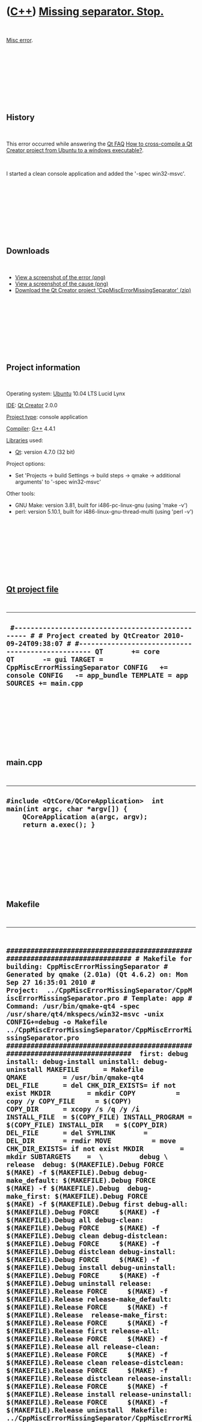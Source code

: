 



 

 

 

 

 

([C++](Cpp.md)) [Missing separator. Stop.](CppMiscErrorMissingSeparator.md)
=============================================================================

 

[Misc error](CppMiscError.md).

 

 

 

 

 

History
-------

 

This error occurred while answering the [Qt FAQ](CppQtFaq.md) [How to
cross-compile a Qt Creator project from Ubuntu to a windows
executable?](CppQtCrosscompileToWindows.md).

 

I started a clean console application and added the '-spec win32-msvc'.

 

 

 

 

 

Downloads
---------

 

-   [View a screenshot of the
    error (png)](CppMiscErrorMissingSeparator.png)
-   [View a screenshot of the
    cause (png)](CppMiscErrorMissingSeparatorCause.png)
-   [Download the Qt Creator project
    'CppMiscErrorMissingSeparator' (zip)](CppMiscErrorMissingSeparator.zip)

 

 

 

 

 

Project information
-------------------

 

Operating system: [Ubuntu](http://www.ubuntu.com) 10.04 LTS Lucid Lynx

[IDE](CppIde.md): [Qt Creator](CppQtCreator.md) 2.0.0

[Project type](CppQtProjectType.md): console application

[Compiler](CppCompiler.md): [G++](CppGpp.md) 4.4.1

[Libraries](CppLibrary.md) used:

-   [Qt](CppQt.md): version 4.7.0 (32 bit)

Project options:

-   Set 'Projects -&gt; build Settings -&gt; build steps -&gt; qmake
    -&gt; additional arguments' to '-spec win32-msvc'

Other tools:

-   GNU Make: version 3.81, built for i486-pc-linux-gnu (using
    'make -v')
-   perl: version 5.10.1, built for i486-linux-gnu-thread-multi (using
    'perl -v')

 

 

 

 

 

[Qt project file](CppQtProjectFile.md)
---------------------------------------

 

  ----------------------------------------------------------------------------------------------------------------------------------------------------------------------------------------------------------------------------------------------------------------------------------------------------------------------
  ` #------------------------------------------------- # # Project created by QtCreator 2010-09-24T09:38:07 # #------------------------------------------------- QT       += core QT       -= gui TARGET = CppMiscErrorMissingSeparator CONFIG   += console CONFIG   -= app_bundle TEMPLATE = app SOURCES += main.cpp`
  ----------------------------------------------------------------------------------------------------------------------------------------------------------------------------------------------------------------------------------------------------------------------------------------------------------------------

 

 

 

 

 

main.cpp
--------

 

  ----------------------------------------------------------------------------------------------------------------------------------------
  ` #include <QtCore/QCoreApplication>  int main(int argc, char *argv[]) {     QCoreApplication a(argc, argv);      return a.exec(); } `
  ----------------------------------------------------------------------------------------------------------------------------------------

 

 

 

 

 

Makefile
--------

 

  -----------------------------------------------------------------------------------------------------------------------------------------------------------------------------------------------------------------------------------------------------------------------------------------------------------------------------------------------------------------------------------------------------------------------------------------------------------------------------------------------------------------------------------------------------------------------------------------------------------------------------------------------------------------------------------------------------------------------------------------------------------------------------------------------------------------------------------------------------------------------------------------------------------------------------------------------------------------------------------------------------------------------------------------------------------------------------------------------------------------------------------------------------------------------------------------------------------------------------------------------------------------------------------------------------------------------------------------------------------------------------------------------------------------------------------------------------------------------------------------------------------------------------------------------------------------------------------------------------------------------------------------------------------------------------------------------------------------------------------------------------------------------------------------------------------------------------------------------------------------------------------------------------------------------------------------------------------------------------------------------------------------------------------------------------------------------------------------------------------------------------------------------------------------------------------------------------------------------------------------------------------------------------------------------------------------------------------------------------------------------------------------------------------------------------------------------------------------------------------------------------------------------------------------------------------------------------------------------------------------------------------------------------------------------------------------------------------------------------------------------------------------------------------------------------------------------------------------------------------------------------------------------------------------------------------------------------------------------------------------------------------------------------------------------------------------------------------------------------------------------------------------------------------------------------------------------------------------------------------------------------------------------------------------------------------------------------------------------------------------------------------------------------------------------------------------------------------------------------------------------------------------------------------------------------------------------------------------------------------------------------------------------------------------------------------------------------------------------------------------------------------------------------------------------------------------------------------------------------------------------------------------------------------------------------------------------------------------------------------------------------------------------------------------------------------------------------------------------------------------------------------------------------------------------------------------------------------------------------------------------------------------------------------------------------------------------------------------------------------------------------------------------------------------------------------------------------------------------------------------------------------------------------------------------------------------------------------------------------------------------------------------------------------------------------------------------------------------------------------------------------------------------------------------------------------------------------------------------------------------------------------------------------------------------------------------------------------------------------------------------------------------------------------------------------------------------------------------------------------------------------------------------------------------------------------------------------------------------------------------------------------------------------------------------------------------------------------------------------------------------------------------------------------------------------------------------------------------------------------------------------------------------------------------------------------------------------------------------------------------------------------------------------------------------------------------------------------------------------------------------------------------------------------------------
  ` ############################################################################# # Makefile for building: CppMiscErrorMissingSeparator # Generated by qmake (2.01a) (Qt 4.6.2) on: Mon Sep 27 16:35:01 2010 # Project:  ../CppMiscErrorMissingSeparator/CppMiscErrorMissingSeparator.pro # Template: app # Command: /usr/bin/qmake-qt4 -spec /usr/share/qt4/mkspecs/win32-msvc -unix CONFIG+=debug -o Makefile ../CppMiscErrorMissingSeparator/CppMiscErrorMissingSeparator.pro #############################################################################  first: debug install: debug-install uninstall: debug-uninstall MAKEFILE      = Makefile QMAKE         = /usr/bin/qmake-qt4 DEL_FILE      = del CHK_DIR_EXISTS= if not exist MKDIR         = mkdir COPY          = copy /y COPY_FILE     = $(COPY) COPY_DIR      = xcopy /s /q /y /i INSTALL_FILE  = $(COPY_FILE) INSTALL_PROGRAM = $(COPY_FILE) INSTALL_DIR   = $(COPY_DIR) DEL_FILE      = del SYMLINK       =  DEL_DIR       = rmdir MOVE          = move CHK_DIR_EXISTS= if not exist MKDIR         = mkdir SUBTARGETS    =  \         debug \         release  debug: $(MAKEFILE).Debug FORCE     $(MAKE) -f $(MAKEFILE).Debug debug-make_default: $(MAKEFILE).Debug FORCE     $(MAKE) -f $(MAKEFILE).Debug  debug-make_first: $(MAKEFILE).Debug FORCE     $(MAKE) -f $(MAKEFILE).Debug first debug-all: $(MAKEFILE).Debug FORCE     $(MAKE) -f $(MAKEFILE).Debug all debug-clean: $(MAKEFILE).Debug FORCE     $(MAKE) -f $(MAKEFILE).Debug clean debug-distclean: $(MAKEFILE).Debug FORCE     $(MAKE) -f $(MAKEFILE).Debug distclean debug-install: $(MAKEFILE).Debug FORCE     $(MAKE) -f $(MAKEFILE).Debug install debug-uninstall: $(MAKEFILE).Debug FORCE     $(MAKE) -f $(MAKEFILE).Debug uninstall release: $(MAKEFILE).Release FORCE     $(MAKE) -f $(MAKEFILE).Release release-make_default: $(MAKEFILE).Release FORCE     $(MAKE) -f $(MAKEFILE).Release  release-make_first: $(MAKEFILE).Release FORCE     $(MAKE) -f $(MAKEFILE).Release first release-all: $(MAKEFILE).Release FORCE     $(MAKE) -f $(MAKEFILE).Release all release-clean: $(MAKEFILE).Release FORCE     $(MAKE) -f $(MAKEFILE).Release clean release-distclean: $(MAKEFILE).Release FORCE     $(MAKE) -f $(MAKEFILE).Release distclean release-install: $(MAKEFILE).Release FORCE     $(MAKE) -f $(MAKEFILE).Release install release-uninstall: $(MAKEFILE).Release FORCE     $(MAKE) -f $(MAKEFILE).Release uninstall  Makefile: ../CppMiscErrorMissingSeparator/CppMiscErrorMissingSeparator.pro  /usr/share/qt4/mkspecs/win32-msvc/qmake.conf /usr/share/qt4/mkspecs/qconfig.pri \         /usr/share/qt4/mkspecs/features/qt_functions.prf \         /usr/share/qt4/mkspecs/features/qt_config.prf \         /usr/share/qt4/mkspecs/features/exclusive_builds.prf \         /usr/share/qt4/mkspecs/features/default_pre.prf \         /usr/share/qt4/mkspecs/features/debug.prf \         /usr/share/qt4/mkspecs/features/debug_and_release.prf \         /usr/share/qt4/mkspecs/features/default_post.prf \         /usr/share/qt4/mkspecs/win32-msvc/features/incremental.prf \         /usr/share/qt4/mkspecs/features/warn_on.prf \         /usr/share/qt4/mkspecs/features/qt.prf \         /usr/share/qt4/mkspecs/features/unix/thread.prf \         /usr/share/qt4/mkspecs/features/moc.prf \         /usr/share/qt4/mkspecs/features/resources.prf \         /usr/share/qt4/mkspecs/features/uic.prf \         /usr/share/qt4/mkspecs/features/yacc.prf \         /usr/share/qt4/mkspecs/features/lex.prf \         /usr/share/qt4/mkspecs/features/include_source_dir.prf     $(QMAKE) -spec /usr/share/qt4/mkspecs/win32-msvc -unix CONFIG+=debug -o Makefile ../CppMiscErrorMissingSeparator/CppMiscErrorMissingSeparator.pro /usr/share/qt4/mkspecs/qconfig.pri: /usr/share/qt4/mkspecs/features/qt_functions.prf: /usr/share/qt4/mkspecs/features/qt_config.prf: /usr/share/qt4/mkspecs/features/exclusive_builds.prf: /usr/share/qt4/mkspecs/features/default_pre.prf: /usr/share/qt4/mkspecs/features/debug.prf: /usr/share/qt4/mkspecs/features/debug_and_release.prf: /usr/share/qt4/mkspecs/features/default_post.prf: /usr/share/qt4/mkspecs/win32-msvc/features/incremental.prf: /usr/share/qt4/mkspecs/features/warn_on.prf: /usr/share/qt4/mkspecs/features/qt.prf: /usr/share/qt4/mkspecs/features/unix/thread.prf: /usr/share/qt4/mkspecs/features/moc.prf: /usr/share/qt4/mkspecs/features/resources.prf: /usr/share/qt4/mkspecs/features/uic.prf: /usr/share/qt4/mkspecs/features/yacc.prf: /usr/share/qt4/mkspecs/features/lex.prf: /usr/share/qt4/mkspecs/features/include_source_dir.prf: qmake: qmake_all FORCE     @$(QMAKE) -spec /usr/share/qt4/mkspecs/win32-msvc -unix CONFIG+=debug -o Makefile ../CppMiscErrorMissingSeparator/CppMiscErrorMissingSeparator.pro  qmake_all: FORCE  make_default: debug-make_default release-make_default FORCE make_first: debug-make_first release-make_first FORCE all: debug-all release-all FORCE clean: debug-clean release-clean FORCE     -$(DEL_FILE) CppMiscErrorMissingSeparator.pdb     -$(DEL_FILE) CppMiscErrorMissingSeparator.ilk     -$(DEL_FILE) vc*.pdb     -$(DEL_FILE) vc*.idb distclean: debug-distclean release-distclean FORCE     -$(DEL_FILE) Makefile  debug-mocclean: $(MAKEFILE).Debug     $(MAKE) -f $(MAKEFILE).Debug mocclean release-mocclean: $(MAKEFILE).Release     $(MAKE) -f $(MAKEFILE).Release mocclean mocclean: debug-mocclean release-mocclean  debug-mocables: $(MAKEFILE).Debug     $(MAKE) -f $(MAKEFILE).Debug mocables release-mocables: $(MAKEFILE).Release     $(MAKE) -f $(MAKEFILE).Release mocables mocables: debug-mocables release-mocables FORCE:  $(MAKEFILE).Debug: Makefile $(MAKEFILE).Release: Makefile`
  -----------------------------------------------------------------------------------------------------------------------------------------------------------------------------------------------------------------------------------------------------------------------------------------------------------------------------------------------------------------------------------------------------------------------------------------------------------------------------------------------------------------------------------------------------------------------------------------------------------------------------------------------------------------------------------------------------------------------------------------------------------------------------------------------------------------------------------------------------------------------------------------------------------------------------------------------------------------------------------------------------------------------------------------------------------------------------------------------------------------------------------------------------------------------------------------------------------------------------------------------------------------------------------------------------------------------------------------------------------------------------------------------------------------------------------------------------------------------------------------------------------------------------------------------------------------------------------------------------------------------------------------------------------------------------------------------------------------------------------------------------------------------------------------------------------------------------------------------------------------------------------------------------------------------------------------------------------------------------------------------------------------------------------------------------------------------------------------------------------------------------------------------------------------------------------------------------------------------------------------------------------------------------------------------------------------------------------------------------------------------------------------------------------------------------------------------------------------------------------------------------------------------------------------------------------------------------------------------------------------------------------------------------------------------------------------------------------------------------------------------------------------------------------------------------------------------------------------------------------------------------------------------------------------------------------------------------------------------------------------------------------------------------------------------------------------------------------------------------------------------------------------------------------------------------------------------------------------------------------------------------------------------------------------------------------------------------------------------------------------------------------------------------------------------------------------------------------------------------------------------------------------------------------------------------------------------------------------------------------------------------------------------------------------------------------------------------------------------------------------------------------------------------------------------------------------------------------------------------------------------------------------------------------------------------------------------------------------------------------------------------------------------------------------------------------------------------------------------------------------------------------------------------------------------------------------------------------------------------------------------------------------------------------------------------------------------------------------------------------------------------------------------------------------------------------------------------------------------------------------------------------------------------------------------------------------------------------------------------------------------------------------------------------------------------------------------------------------------------------------------------------------------------------------------------------------------------------------------------------------------------------------------------------------------------------------------------------------------------------------------------------------------------------------------------------------------------------------------------------------------------------------------------------------------------------------------------------------------------------------------------------------------------------------------------------------------------------------------------------------------------------------------------------------------------------------------------------------------------------------------------------------------------------------------------------------------------------------------------------------------------------------------------------------------------------------------------------------------------------------------------------------------------------------------

 

 

 

 

 

Makefile.Debug
--------------

 

  ---------------------------------------------------------------------------------------------------------------------------------------------------------------------------------------------------------------------------------------------------------------------------------------------------------------------------------------------------------------------------------------------------------------------------------------------------------------------------------------------------------------------------------------------------------------------------------------------------------------------------------------------------------------------------------------------------------------------------------------------------------------------------------------------------------------------------------------------------------------------------------------------------------------------------------------------------------------------------------------------------------------------------------------------------------------------------------------------------------------------------------------------------------------------------------------------------------------------------------------------------------------------------------------------------------------------------------------------------------------------------------------------------------------------------------------------------------------------------------------------------------------------------------------------------------------------------------------------------------------------------------------------------------------------------------------------------------------------------------------------------------------------------------------------------------------------------------------------------------------------------------------------------------------------------------------------------------------------------------------------------------------------------------------------------------------------------------------------------------------------------------------------------------------------------------------------------------------------------------------------------------------------------------------------------------------------------------------------------------------------------------------------------------------------------------------------------------------------------------------------------------------------------------------------------------------------------------------------------------------------------------------------------------------------------------------------------------------------------------------------------------------------------------------------------------------------------------------------------------------------------------------------------------------------------------------------------------------------------------------------------------------------------------------------------------------------------------------------------------------------------------------------------------------------------------------------------------------------------------------------------------------------------------------------------------------------------------------------------------------------------------------------------------------------------------------------------------------------------------------------------------------------------------------------------------------------------------------------------------------------------------------------------------------------------------------------------------------------------------------------------------------------------------------------------------------------------------------------------------------------------------------------------------------------------------------------------------------------------------------------------------------------------------------------------------------------------------------------------------------------------------------------------------------------------------------------------------------------------------------------------------------------------------------------------------------------------------------------------------------------------------------------------------------------------------------------------------------------------------------------------------------------------------------------------------------------------------------------------------------------------------------------------------------------------------------------------------------------------------------------------------------------------------------------------------------------------------------------------------------------------------------------------------------------------------------------------------------------------------------------------------------------------------------------------------------------------------------------------------------------------------------------------------------------------------------------------------------------------------------------------------------------------------------------------------------------------------------------------------------------------------------------------------------------------------------------------------------
  ` ############################################################################# # Makefile for building: CppMiscErrorMissingSeparator # Generated by qmake (2.01a) (Qt 4.6.2) on: Mon Sep 27 17:26:02 2010 # Project:  ../CppMiscErrorMissingSeparator/CppMiscErrorMissingSeparator.pro # Template: app #############################################################################  ####### Compiler, tools and options  CC            = cl CXX           = cl DEFINES       = -DUNICODE -DQT_LARGEFILE_SUPPORT -DQT_CORE_LIB CFLAGS        = -nologo -Zm200 -Zi -MDd -W3 $(DEFINES) CXXFLAGS      = -nologo -Zm200 -Zi -MDd -W3 $(DEFINES) INCPATH       = -I"/usr/include/qt4/QtCore" -I"/usr/include/qt4" -I"debug" -I"../CppMiscErrorMissingSeparator" -I"." -I"/usr/share/qt4/mkspecs/win32-msvc" LINK          = link LFLAGS        = /LIBPATH:"/usr/lib" /NOLOGO /DEBUG LIBS          = QtCore.lib  QMAKE         = /usr/bin/qmake-qt4 IDC           = /usr/bin/idc.exe IDL           = midl ZIP           = zip -r -9 DEF_FILE      =  RES_FILE      =  COPY          = copy /y COPY_FILE     = $(COPY) COPY_DIR      = xcopy /s /q /y /i DEL_FILE      = del DEL_DIR       = rmdir MOVE          = move CHK_DIR_EXISTS= if not exist MKDIR         = mkdir INSTALL_FILE    = $(COPY_FILE) INSTALL_PROGRAM = $(COPY_FILE) INSTALL_DIR     = $(COPY_DIR)  ####### Output directory  OBJECTS_DIR   = debug/  ####### Files  SOURCES       = ../CppMiscErrorMissingSeparator/main.cpp  OBJECTS       = debug/main.o DIST          =  QMAKE_TARGET  = CppMiscErrorMissingSeparator DESTDIR        = debug/ #avoid trailing-slash linebreak TARGET         = CppMiscErrorMissingSeparator.exe DESTDIR_TARGET = debug/CppMiscErrorMissingSeparator.exe  ####### Implicit rules  .SUFFIXES: .c .cpp .cc .cxx .C  {.}.cpp{debug/}.o::     $(CXX) -c $(CXXFLAGS) $(INCPATH) -Fodebug/ @<<     $< <<  {.}.cc{debug/}.o::     $(CXX) -c $(CXXFLAGS) $(INCPATH) -Fodebug/ @<<     $< <<  {.}.cxx{debug/}.o::     $(CXX) -c $(CXXFLAGS) $(INCPATH) -Fodebug/ @<<     $< <<  {.}.C{debug/}.o::     $(CXX) -c $(CXXFLAGS) $(INCPATH) -Fodebug/ @<<     $< <<  {.}.c{debug/}.o::     $(CC) -c $(CFLAGS) $(INCPATH) -Fodebug/ @<<     $< <<  {../CppMiscErrorMissingSeparator}.cpp{debug/}.o::     $(CXX) -c $(CXXFLAGS) $(INCPATH) -Fodebug/ @<<     $< <<  {../CppMiscErrorMissingSeparator}.cc{debug/}.o::     $(CXX) -c $(CXXFLAGS) $(INCPATH) -Fodebug/ @<<     $< <<  {../CppMiscErrorMissingSeparator}.cxx{debug/}.o::     $(CXX) -c $(CXXFLAGS) $(INCPATH) -Fodebug/ @<<     $< <<  {../CppMiscErrorMissingSeparator}.C{debug/}.o::     $(CXX) -c $(CXXFLAGS) $(INCPATH) -Fodebug/ @<<     $< <<  {../CppMiscErrorMissingSeparator}.c{debug/}.o::     $(CC) -c $(CFLAGS) $(INCPATH) -Fodebug/ @<<     $< <<  ####### Build rules  first: all all: Makefile.Debug $(DESTDIR_TARGET)  $(DESTDIR_TARGET):  $(OBJECTS)      $(LINK) $(LFLAGS) /OUT:$(DESTDIR_TARGET) @<<        $(OBJECTS) $(LIBS) <<   qmake:  FORCE     @$(QMAKE) -spec /usr/share/qt4/mkspecs/win32-msvc -unix CONFIG+=debug -o Makefile.Debug ../CppMiscErrorMissingSeparator/CppMiscErrorMissingSeparator.pro  dist:     $(ZIP) CppMiscErrorMissingSeparator.zip $(SOURCES) $(DIST) ../CppMiscErrorMissingSeparator/CppMiscErrorMissingSeparator.pro /usr/share/qt4/mkspecs/qconfig.pri /usr/share/qt4/mkspecs/features/qt_functions.prf /usr/share/qt4/mkspecs/features/qt_config.prf /usr/share/qt4/mkspecs/features/exclusive_builds.prf /usr/share/qt4/mkspecs/features/default_pre.prf /usr/share/qt4/mkspecs/features/debug.prf /usr/share/qt4/mkspecs/features/debug_and_release.prf /usr/share/qt4/mkspecs/features/default_post.prf /usr/share/qt4/mkspecs/features/build_pass.prf /usr/share/qt4/mkspecs/win32-msvc/features/incremental.prf /usr/share/qt4/mkspecs/features/warn_on.prf /usr/share/qt4/mkspecs/features/qt.prf /usr/share/qt4/mkspecs/features/unix/thread.prf /usr/share/qt4/mkspecs/features/moc.prf /usr/share/qt4/mkspecs/features/resources.prf /usr/share/qt4/mkspecs/features/uic.prf /usr/share/qt4/mkspecs/features/yacc.prf /usr/share/qt4/mkspecs/features/lex.prf /usr/share/qt4/mkspecs/features/include_source_dir.prf  HEADERS RESOURCES IMAGES SOURCES OBJECTIVE_SOURCES FORMS YACCSOURCES YACCSOURCES LEXSOURCES   clean: compiler_clean      -$(DEL_FILE) debug/main.o     -$(DEL_FILE) debug/CppMiscErrorMissingSeparator.pdb     -$(DEL_FILE) debug/CppMiscErrorMissingSeparator.ilk     -$(DEL_FILE) vc*.pdb     -$(DEL_FILE) vc*.idb  distclean: clean     -$(DEL_FILE) $(DESTDIR_TARGET)     -$(DEL_FILE) Makefile.Debug  mocclean: compiler_moc_header_clean compiler_moc_source_clean  mocables: compiler_moc_header_make_all compiler_moc_source_make_all  compiler_moc_header_make_all: compiler_moc_header_clean: compiler_rcc_make_all: compiler_rcc_clean: compiler_image_collection_make_all: qmake_image_collection.cpp compiler_image_collection_clean:     -$(DEL_FILE) qmake_image_collection.cpp compiler_moc_source_make_all: compiler_moc_source_clean: compiler_uic_make_all: compiler_uic_clean: compiler_yacc_decl_make_all: compiler_yacc_decl_clean: compiler_yacc_impl_make_all: compiler_yacc_impl_clean: compiler_lex_make_all: compiler_lex_clean: compiler_clean:     ####### Compile  debug/main.o: ../CppMiscErrorMissingSeparator/main.cpp   ####### Install  install:   FORCE  uninstall:   FORCE  FORCE: `
  ---------------------------------------------------------------------------------------------------------------------------------------------------------------------------------------------------------------------------------------------------------------------------------------------------------------------------------------------------------------------------------------------------------------------------------------------------------------------------------------------------------------------------------------------------------------------------------------------------------------------------------------------------------------------------------------------------------------------------------------------------------------------------------------------------------------------------------------------------------------------------------------------------------------------------------------------------------------------------------------------------------------------------------------------------------------------------------------------------------------------------------------------------------------------------------------------------------------------------------------------------------------------------------------------------------------------------------------------------------------------------------------------------------------------------------------------------------------------------------------------------------------------------------------------------------------------------------------------------------------------------------------------------------------------------------------------------------------------------------------------------------------------------------------------------------------------------------------------------------------------------------------------------------------------------------------------------------------------------------------------------------------------------------------------------------------------------------------------------------------------------------------------------------------------------------------------------------------------------------------------------------------------------------------------------------------------------------------------------------------------------------------------------------------------------------------------------------------------------------------------------------------------------------------------------------------------------------------------------------------------------------------------------------------------------------------------------------------------------------------------------------------------------------------------------------------------------------------------------------------------------------------------------------------------------------------------------------------------------------------------------------------------------------------------------------------------------------------------------------------------------------------------------------------------------------------------------------------------------------------------------------------------------------------------------------------------------------------------------------------------------------------------------------------------------------------------------------------------------------------------------------------------------------------------------------------------------------------------------------------------------------------------------------------------------------------------------------------------------------------------------------------------------------------------------------------------------------------------------------------------------------------------------------------------------------------------------------------------------------------------------------------------------------------------------------------------------------------------------------------------------------------------------------------------------------------------------------------------------------------------------------------------------------------------------------------------------------------------------------------------------------------------------------------------------------------------------------------------------------------------------------------------------------------------------------------------------------------------------------------------------------------------------------------------------------------------------------------------------------------------------------------------------------------------------------------------------------------------------------------------------------------------------------------------------------------------------------------------------------------------------------------------------------------------------------------------------------------------------------------------------------------------------------------------------------------------------------------------------------------------------------------------------------------------------------------------------------------------------------------------------------------------------------------------------------------------------------------

 

 

 

 

 

Makefile.Release
----------------

 

  --------------------------------------------------------------------------------------------------------------------------------------------------------------------------------------------------------------------------------------------------------------------------------------------------------------------------------------------------------------------------------------------------------------------------------------------------------------------------------------------------------------------------------------------------------------------------------------------------------------------------------------------------------------------------------------------------------------------------------------------------------------------------------------------------------------------------------------------------------------------------------------------------------------------------------------------------------------------------------------------------------------------------------------------------------------------------------------------------------------------------------------------------------------------------------------------------------------------------------------------------------------------------------------------------------------------------------------------------------------------------------------------------------------------------------------------------------------------------------------------------------------------------------------------------------------------------------------------------------------------------------------------------------------------------------------------------------------------------------------------------------------------------------------------------------------------------------------------------------------------------------------------------------------------------------------------------------------------------------------------------------------------------------------------------------------------------------------------------------------------------------------------------------------------------------------------------------------------------------------------------------------------------------------------------------------------------------------------------------------------------------------------------------------------------------------------------------------------------------------------------------------------------------------------------------------------------------------------------------------------------------------------------------------------------------------------------------------------------------------------------------------------------------------------------------------------------------------------------------------------------------------------------------------------------------------------------------------------------------------------------------------------------------------------------------------------------------------------------------------------------------------------------------------------------------------------------------------------------------------------------------------------------------------------------------------------------------------------------------------------------------------------------------------------------------------------------------------------------------------------------------------------------------------------------------------------------------------------------------------------------------------------------------------------------------------------------------------------------------------------------------------------------------------------------------------------------------------------------------------------------------------------------------------------------------------------------------------------------------------------------------------------------------------------------------------------------------------------------------------------------------------------------------------------------------------------------------------------------------------------------------------------------------------------------------------------------------------------------------------------------------------------------------------------------------------------------------------------------------------------------------------------------------------------------------------------------------------------------------------------------------------------------------------------------------------------------------------------------------------------------------------------------------------------------------------------------------------------------------------------------------------------------------------------------------------------------------------------------------------------------------------------------------------------------------------------------------------------------------------------------------------------------------------------------------------------------------------------------------------------------------------------------------------------------------------------------------------------------------------------------------
  ` ############################################################################# # Makefile for building: CppMiscErrorMissingSeparator # Generated by qmake (2.01a) (Qt 4.6.2) on: Mon Sep 27 17:26:02 2010 # Project:  ../CppMiscErrorMissingSeparator/CppMiscErrorMissingSeparator.pro # Template: app #############################################################################  ####### Compiler, tools and options  CC            = cl CXX           = cl DEFINES       = -DUNICODE -DQT_LARGEFILE_SUPPORT -DQT_NO_DEBUG -DQT_CORE_LIB CFLAGS        = -nologo -Zm200 -O1 -MD -W3 $(DEFINES) CXXFLAGS      = -nologo -Zm200 -O1 -MD -W3 $(DEFINES) INCPATH       = -I"/usr/include/qt4/QtCore" -I"/usr/include/qt4" -I"release" -I"../CppMiscErrorMissingSeparator" -I"." -I"/usr/share/qt4/mkspecs/win32-msvc" LINK          = link LFLAGS        = /LIBPATH:"/usr/lib" /NOLOGO /INCREMENTAL:NO LIBS          = QtCore.lib  QMAKE         = /usr/bin/qmake-qt4 IDC           = /usr/bin/idc.exe IDL           = midl ZIP           = zip -r -9 DEF_FILE      =  RES_FILE      =  COPY          = copy /y COPY_FILE     = $(COPY) COPY_DIR      = xcopy /s /q /y /i DEL_FILE      = del DEL_DIR       = rmdir MOVE          = move CHK_DIR_EXISTS= if not exist MKDIR         = mkdir INSTALL_FILE    = $(COPY_FILE) INSTALL_PROGRAM = $(COPY_FILE) INSTALL_DIR     = $(COPY_DIR)  ####### Output directory  OBJECTS_DIR   = release/  ####### Files  SOURCES       = ../CppMiscErrorMissingSeparator/main.cpp  OBJECTS       = release/main.o DIST          =  QMAKE_TARGET  = CppMiscErrorMissingSeparator DESTDIR        = release/ #avoid trailing-slash linebreak TARGET         = CppMiscErrorMissingSeparator.exe DESTDIR_TARGET = release/CppMiscErrorMissingSeparator.exe  ####### Implicit rules  .SUFFIXES: .c .cpp .cc .cxx .C  {.}.cpp{release/}.o::     $(CXX) -c $(CXXFLAGS) $(INCPATH) -Forelease/ @<<     $< <<  {.}.cc{release/}.o::     $(CXX) -c $(CXXFLAGS) $(INCPATH) -Forelease/ @<<     $< <<  {.}.cxx{release/}.o::     $(CXX) -c $(CXXFLAGS) $(INCPATH) -Forelease/ @<<     $< <<  {.}.C{release/}.o::     $(CXX) -c $(CXXFLAGS) $(INCPATH) -Forelease/ @<<     $< <<  {.}.c{release/}.o::     $(CC) -c $(CFLAGS) $(INCPATH) -Forelease/ @<<     $< <<  {../CppMiscErrorMissingSeparator}.cpp{release/}.o::     $(CXX) -c $(CXXFLAGS) $(INCPATH) -Forelease/ @<<     $< <<  {../CppMiscErrorMissingSeparator}.cc{release/}.o::     $(CXX) -c $(CXXFLAGS) $(INCPATH) -Forelease/ @<<     $< <<  {../CppMiscErrorMissingSeparator}.cxx{release/}.o::     $(CXX) -c $(CXXFLAGS) $(INCPATH) -Forelease/ @<<     $< <<  {../CppMiscErrorMissingSeparator}.C{release/}.o::     $(CXX) -c $(CXXFLAGS) $(INCPATH) -Forelease/ @<<     $< <<  {../CppMiscErrorMissingSeparator}.c{release/}.o::     $(CC) -c $(CFLAGS) $(INCPATH) -Forelease/ @<<     $< <<  ####### Build rules  first: all all: Makefile.Release $(DESTDIR_TARGET)  $(DESTDIR_TARGET):  $(OBJECTS)      $(LINK) $(LFLAGS) /OUT:$(DESTDIR_TARGET) @<<        $(OBJECTS) $(LIBS) <<   qmake:  FORCE     @$(QMAKE) -spec /usr/share/qt4/mkspecs/win32-msvc -unix CONFIG+=debug -o Makefile.Release ../CppMiscErrorMissingSeparator/CppMiscErrorMissingSeparator.pro  dist:     $(ZIP) CppMiscErrorMissingSeparator.zip $(SOURCES) $(DIST) ../CppMiscErrorMissingSeparator/CppMiscErrorMissingSeparator.pro /usr/share/qt4/mkspecs/qconfig.pri /usr/share/qt4/mkspecs/features/qt_functions.prf /usr/share/qt4/mkspecs/features/qt_config.prf /usr/share/qt4/mkspecs/features/exclusive_builds.prf /usr/share/qt4/mkspecs/features/default_pre.prf /usr/share/qt4/mkspecs/features/release.prf /usr/share/qt4/mkspecs/features/debug_and_release.prf /usr/share/qt4/mkspecs/features/default_post.prf /usr/share/qt4/mkspecs/features/build_pass.prf /usr/share/qt4/mkspecs/win32-msvc/features/incremental.prf /usr/share/qt4/mkspecs/features/warn_on.prf /usr/share/qt4/mkspecs/features/qt.prf /usr/share/qt4/mkspecs/features/unix/thread.prf /usr/share/qt4/mkspecs/features/moc.prf /usr/share/qt4/mkspecs/features/resources.prf /usr/share/qt4/mkspecs/features/uic.prf /usr/share/qt4/mkspecs/features/yacc.prf /usr/share/qt4/mkspecs/features/lex.prf /usr/share/qt4/mkspecs/features/include_source_dir.prf  HEADERS RESOURCES IMAGES SOURCES OBJECTIVE_SOURCES FORMS YACCSOURCES YACCSOURCES LEXSOURCES   clean: compiler_clean      -$(DEL_FILE) release/main.o  distclean: clean     -$(DEL_FILE) $(DESTDIR_TARGET)     -$(DEL_FILE) Makefile.Release  mocclean: compiler_moc_header_clean compiler_moc_source_clean  mocables: compiler_moc_header_make_all compiler_moc_source_make_all  compiler_moc_header_make_all: compiler_moc_header_clean: compiler_rcc_make_all: compiler_rcc_clean: compiler_image_collection_make_all: qmake_image_collection.cpp compiler_image_collection_clean:     -$(DEL_FILE) qmake_image_collection.cpp compiler_moc_source_make_all: compiler_moc_source_clean: compiler_uic_make_all: compiler_uic_clean: compiler_yacc_decl_make_all: compiler_yacc_decl_clean: compiler_yacc_impl_make_all: compiler_yacc_impl_clean: compiler_lex_make_all: compiler_lex_clean: compiler_clean:     ####### Compile  release/main.o: ../CppMiscErrorMissingSeparator/main.cpp   ####### Install  install:   FORCE  uninstall:   FORCE  FORCE: `
  --------------------------------------------------------------------------------------------------------------------------------------------------------------------------------------------------------------------------------------------------------------------------------------------------------------------------------------------------------------------------------------------------------------------------------------------------------------------------------------------------------------------------------------------------------------------------------------------------------------------------------------------------------------------------------------------------------------------------------------------------------------------------------------------------------------------------------------------------------------------------------------------------------------------------------------------------------------------------------------------------------------------------------------------------------------------------------------------------------------------------------------------------------------------------------------------------------------------------------------------------------------------------------------------------------------------------------------------------------------------------------------------------------------------------------------------------------------------------------------------------------------------------------------------------------------------------------------------------------------------------------------------------------------------------------------------------------------------------------------------------------------------------------------------------------------------------------------------------------------------------------------------------------------------------------------------------------------------------------------------------------------------------------------------------------------------------------------------------------------------------------------------------------------------------------------------------------------------------------------------------------------------------------------------------------------------------------------------------------------------------------------------------------------------------------------------------------------------------------------------------------------------------------------------------------------------------------------------------------------------------------------------------------------------------------------------------------------------------------------------------------------------------------------------------------------------------------------------------------------------------------------------------------------------------------------------------------------------------------------------------------------------------------------------------------------------------------------------------------------------------------------------------------------------------------------------------------------------------------------------------------------------------------------------------------------------------------------------------------------------------------------------------------------------------------------------------------------------------------------------------------------------------------------------------------------------------------------------------------------------------------------------------------------------------------------------------------------------------------------------------------------------------------------------------------------------------------------------------------------------------------------------------------------------------------------------------------------------------------------------------------------------------------------------------------------------------------------------------------------------------------------------------------------------------------------------------------------------------------------------------------------------------------------------------------------------------------------------------------------------------------------------------------------------------------------------------------------------------------------------------------------------------------------------------------------------------------------------------------------------------------------------------------------------------------------------------------------------------------------------------------------------------------------------------------------------------------------------------------------------------------------------------------------------------------------------------------------------------------------------------------------------------------------------------------------------------------------------------------------------------------------------------------------------------------------------------------------------------------------------------------------------------------------------------------------------------------------------------------------------------------

 

 

 

 

 

Process
-------

 

The same error occurs for a GUI project.

 

The Qt Creator compile output is as following:

 

  -----------------------------------------------------------------------------------------------------------------------------------------------------------------------------------------------------------------------------------------------------------------------------------------------------------------------------------------------------------------------------------------------------------------------------------------------------------------------------------------------------------------------------------------------------------------------------------------------------------------------------------------------------------------------------------------------------------------------------------------------------------------------------------------------------------------------------------------------------------------------------
  ` Running build steps for project CppMiscErrorMissingSeparator... Starting: "/usr/bin/make" -w  make: Entering directory '/home/richel/qtsdk-2010.04/bin/Projects/Website/CppMiscErrorMissingSeparator-build-desktop'  /usr/bin/make -f Makefile.Debug  make[1]: Entering directory '/home/richel/qtsdk-2010.04/bin/Projects/Website/CppMiscErrorMissingSeparator-build-desktop'  make[1]: Leaving directory '/home/richel/qtsdk-2010.04/bin/Projects/Website/CppMiscErrorMissingSeparator-build-desktop'  make: Leaving directory '/home/richel/qtsdk-2010.04/bin/Projects/Website/CppMiscErrorMissingSeparator-build-desktop'  Makefile.Debug:58: *** missing separator. Stop.  make: *** [debug] Error 2  The process "/usr/bin/make" exited with code %2. Error while building project CppMiscErrorMissingSeparator (target: Desktop) When executing build step 'Make'`
  -----------------------------------------------------------------------------------------------------------------------------------------------------------------------------------------------------------------------------------------------------------------------------------------------------------------------------------------------------------------------------------------------------------------------------------------------------------------------------------------------------------------------------------------------------------------------------------------------------------------------------------------------------------------------------------------------------------------------------------------------------------------------------------------------------------------------------------------------------------------------------

 

It is assumed that in Makefile.Debug, line 58, there is a missing
seperator. Part of Makefile.Debug (complete file can be viewed above) is
shown below, with line 58 marked.

 

  --------------------------------------------------------------------------------------------------------------------------------------------------------------------------------------------------------------------------------------------------------------------------------------------------------------------------------------------------------------------------------------------------------------------------------------------------------------------------------------------------------------------------------------------------------------------------------------------------------------------------------------------------------------------------------------------------------------------------------------------------------------------------------------------------------------------------------------------------------------------------------------------------------------------------------------------------------------------------------------------------------------------------------------------------------------------------------------------------------------------------------------------------------------------------------------------------------------------------------------------------------------------------------------------------
  ` ####### Implicit rules  .SUFFIXES: .c .cpp .cc .cxx .C  {../CppMiscErrorMissingSeparator}.cpp{debug/}.o::     $(CXX) -c $(CXXFLAGS) $(INCPATH) -Fodebug/ @<<     $< << #####################################THIS IS LINE 58  {../CppMiscErrorMissingSeparator}.cc{debug/}.o::     $(CXX) -c $(CXXFLAGS) $(INCPATH) -Fodebug/ @<<     $< <<  {../CppMiscErrorMissingSeparator}.cxx{debug/}.o::     $(CXX) -c $(CXXFLAGS) $(INCPATH) -Fodebug/ @<<     $< <<  {../CppMiscErrorMissingSeparator}.C{debug/}.o::     $(CXX) -c $(CXXFLAGS) $(INCPATH) -Fodebug/ @<<     $< <<  {../CppMiscErrorMissingSeparator}.c{debug/}.o::     $(CC) -c $(CFLAGS) $(INCPATH) -Fodebug/ @<<     $< <<  {.}.cpp{debug/}.o::     $(CXX) -c $(CXXFLAGS) $(INCPATH) -Fodebug/ @<<     $< <<  {.}.cc{debug/}.o::     $(CXX) -c $(CXXFLAGS) $(INCPATH) -Fodebug/ @<<     $< <<  {.}.cxx{debug/}.o::     $(CXX) -c $(CXXFLAGS) $(INCPATH) -Fodebug/ @<<     $< <<  {.}.C{debug/}.o::     $(CXX) -c $(CXXFLAGS) $(INCPATH) -Fodebug/ @<<     $< <<  {.}.c{debug/}.o::     $(CC) -c $(CFLAGS) $(INCPATH) -Fodebug/ @<<     $< <<  ####### Build rules  first: all all: Makefile.Debug $(DESTDIR_TARGET)  $(DESTDIR_TARGET):  $(OBJECTS)      $(LINK) $(LFLAGS) /OUT:$(DESTDIR_TARGET) @<<        $(OBJECTS) $(LIBS) <<  `
  --------------------------------------------------------------------------------------------------------------------------------------------------------------------------------------------------------------------------------------------------------------------------------------------------------------------------------------------------------------------------------------------------------------------------------------------------------------------------------------------------------------------------------------------------------------------------------------------------------------------------------------------------------------------------------------------------------------------------------------------------------------------------------------------------------------------------------------------------------------------------------------------------------------------------------------------------------------------------------------------------------------------------------------------------------------------------------------------------------------------------------------------------------------------------------------------------------------------------------------------------------------------------------------------------

 

I tried unsuccessful solution 1.

 

Following \[2\], I tried unsucessful solution 2.

 

Following \[3-10\], I tried unsucessful solutions 3,4 and 5.

 

Following \[11\], I tried to use 'remake', a 'make' debugger.

 

Both following commands reproduced the error:

 

  -------------------------------------------------------
  ` make -f Makefile.Debug  remake -f Makefile.Debug  `
  -------------------------------------------------------

 

Added basic debugging:

 

  -------------------------------------------
  ` make --debug=basic -f Makefile.Debug  `
  -------------------------------------------

 

Screen output:

 

  -------------------------------------------------------------------------------------------------------------------------------------------------------------------------------------------------------------------------------------------------------------------------------------------------------------------------------------------
  ` GNU Make 3.81 Copyright (C) 2006  Free Software Foundation, Inc. This is free software; see the source for copying conditions. There is NO warranty; not even for MERCHANTABILITY or FITNESS FOR A PARTICULAR PURPOSE.  This program built for i486-pc-linux-gnu Reading makefiles... Makefile.Debug:58: *** missing separator.  Stop.`
  -------------------------------------------------------------------------------------------------------------------------------------------------------------------------------------------------------------------------------------------------------------------------------------------------------------------------------------------

 

Added tracing:

 

  -------------------------------------
  ` remake --trace -f Makefile.Debug`
  -------------------------------------

 

Screen output:

 

  -------------------------------------------------------------------------------------------------------------------------------------------------------------------------------------------------------------------------------------------------------------------------------------------------------------------------------------------------------------------------------------
  ` GNU Make + Debugger 3.81+dbg-0.2 Copyright (C) 2002, 2003, 2004, 2006, 2008 Free Software Foundation, Inc. This is free software; see the source for copying conditions. There is NO warranty; not even for MERCHANTABILITY or FITNESS FOR A PARTICULAR PURPOSE.  This program built for i486-pc-linux-gnu Reading makefiles... Makefile.Debug:58: *** missing separator.  Stop.`
  -------------------------------------------------------------------------------------------------------------------------------------------------------------------------------------------------------------------------------------------------------------------------------------------------------------------------------------------------------------------------------------

 

 

 

 

 

Solution
--------

 

Unknown

 

 

 

 

 

Unsuccessful solution 1: remove '&lt;&lt;' from Makefile.Debug
--------------------------------------------------------------

 

I remove all '&lt;&lt;' from Makefile.Debug.

 

This resulted in the following compile outpt:

 

  ------------------------------------------------------------------------------------------------------------------------------------------------------------------------------------------------------------------------------------------------------------------------------------------------------------------------------------------------------------------------------------------------------------------------------------------------------------------------------------------------------------------------------------------------------------------------------------------------------------------------------------------------------------------------------------------------------------------------------------------------------------------------------------------------------------------------------------------------------------------------------------------------------------------------------------------------------------------------------------------------------------------------------------------------------------------------------------------------------------------------------------------------------------------------------------------------------------------
  ``  Running build steps for project CppMiscErrorMissingSeparator... Configuration unchanged, skipping qmake step. Starting: "/usr/bin/make" -w  make: Entering directory `/home/richel/qtsdk-2010.04/bin/Projects/Website/CppMiscErrorMissingSeparator-build-desktop'  /usr/bin/make -f Makefile.Debug  make[1]: Entering directory `/home/richel/qtsdk-2010.04/bin/Projects/Website/CppMiscErrorMissingSeparator-build-desktop'  cl -c -nologo -Zm200 -Zi -MDd -W3 -DUNICODE -DQT_LARGEFILE_SUPPORT -DQT_CORE_LIB -I"/usr/include/qt4/QtCore" -I"/usr/include/qt4" -I"debug" -I"../CppMiscErrorMissingSeparator" -I"." -I"/usr/share/qt4/mkspecs/win32-msvc" -Fodebug/ @<<  /bin/sh: Syntax error: end of file unexpected  make[1]: Leaving directory `/home/richel/qtsdk-2010.04/bin/Projects/Website/CppMiscErrorMissingSeparator-build-desktop'  make: Leaving directory `/home/richel/qtsdk-2010.04/bin/Projects/Website/CppMiscErrorMissingSeparator-build-desktop'  make[1]: *** [{.}.cpp{debug/}.o] Error 2  make: *** [debug] Error 2  The process "/usr/bin/make" exited with code %2. Error while building project CppMiscErrorMissingSeparator (target: Desktop) When executing build step 'Make' ``
  ------------------------------------------------------------------------------------------------------------------------------------------------------------------------------------------------------------------------------------------------------------------------------------------------------------------------------------------------------------------------------------------------------------------------------------------------------------------------------------------------------------------------------------------------------------------------------------------------------------------------------------------------------------------------------------------------------------------------------------------------------------------------------------------------------------------------------------------------------------------------------------------------------------------------------------------------------------------------------------------------------------------------------------------------------------------------------------------------------------------------------------------------------------------------------------------------------------------

 

 

 

 

 

Unsuccessful solution 2: add a tab before each '&lt;&lt;' from Makefile.Debug
-----------------------------------------------------------------------------

 

Trying to follow \[2\], I added a tab before each '&lt;&lt;' in
Makefile.Debug.

 

This resulted in the following compile outpt:

 

  ------------------------------------------------------------------------------------------------------------------------------------------------------------------------------------------------------------------------------------------------------------------------------------------------------------------------------------------------------------------------------------------------------------------------------------------------------------------------------------------------------------------------------------------------------------------------------------------------------------------------------------------------------------------------------------------------------------------------------------------------------------------------------------------------------------------------------------------------------------------------------------------------------------------------------------------------------------------------------------------------------------------------------------------------------------------------------------------------------------------------------------------------------------------------------------------------------------------
  ``  Running build steps for project CppMiscErrorMissingSeparator... Configuration unchanged, skipping qmake step. Starting: "/usr/bin/make" -w  make: Entering directory `/home/richel/qtsdk-2010.04/bin/Projects/Website/CppMiscErrorMissingSeparator-build-desktop'  /usr/bin/make -f Makefile.Debug  make[1]: Entering directory `/home/richel/qtsdk-2010.04/bin/Projects/Website/CppMiscErrorMissingSeparator-build-desktop'  cl -c -nologo -Zm200 -Zi -MDd -W3 -DUNICODE -DQT_LARGEFILE_SUPPORT -DQT_CORE_LIB -I"/usr/include/qt4/QtCore" -I"/usr/include/qt4" -I"debug" -I"../CppMiscErrorMissingSeparator" -I"." -I"/usr/share/qt4/mkspecs/win32-msvc" -Fodebug/ @<<  /bin/sh: Syntax error: end of file unexpected  make[1]: Leaving directory `/home/richel/qtsdk-2010.04/bin/Projects/Website/CppMiscErrorMissingSeparator-build-desktop'  make: Leaving directory `/home/richel/qtsdk-2010.04/bin/Projects/Website/CppMiscErrorMissingSeparator-build-desktop'  make[1]: *** [{.}.cpp{debug/}.o] Error 2  make: *** [debug] Error 2  The process "/usr/bin/make" exited with code %2. Error while building project CppMiscErrorMissingSeparator (target: Desktop) When executing build step 'Make' ``
  ------------------------------------------------------------------------------------------------------------------------------------------------------------------------------------------------------------------------------------------------------------------------------------------------------------------------------------------------------------------------------------------------------------------------------------------------------------------------------------------------------------------------------------------------------------------------------------------------------------------------------------------------------------------------------------------------------------------------------------------------------------------------------------------------------------------------------------------------------------------------------------------------------------------------------------------------------------------------------------------------------------------------------------------------------------------------------------------------------------------------------------------------------------------------------------------------------------------

 

 

 

 

 

Unsuccessful solution 3: replace four spaces by a tab
-----------------------------------------------------

 

Error remains the same.

 

 

 

 

 

Unsuccessful solution 4: replace two spaces by a tab
----------------------------------------------------

 

Error remains the same.

 

 

 

 

 

Unsuccessful solution 5: replace two spaces by a tab and prepend a tab before each '&lt;&lt;'\\
-----------------------------------------------------------------------------------------------

 

Following compile output:

 

  -------------------------------------------------------------------------------------------------------------------------------------------------------------------------------------------------------------------------------------------------------------------------------------------------------------------------------------------------------------------------------------------------------------------------------------------------------------------------------------------------------------------------------------------------------------------------------------------------------------------------------------------------------------------------------------------------------------------------------------------------------------------------------------------------------------------------------------------------------------------------------------------------------------------------------------------------------------------------------------------------------------------------------------------------------------------------------------------------------------------------------------------------------------------------------------------------------------------
  ``  Running build steps for project CppMiscErrorMissingSeparator... Configuration unchanged, skipping qmake step. Starting: "/usr/bin/make" -w  make: Entering directory `/home/richel/qtsdk-2010.04/bin/Projects/Website/CppMiscErrorMissingSeparator-build-desktop'  /usr/bin/make -f Makefile.Debug  make[1]: Entering directory `/home/richel/qtsdk-2010.04/bin/Projects/Website/CppMiscErrorMissingSeparator-build-desktop'  cl -c -nologo -Zm200 -Zi -MDd -W3 -DUNICODE -DQT_LARGEFILE_SUPPORT -DQT_CORE_LIB -I"/usr/include/qt4/QtCore" -I"/usr/include/qt4" -I"debug" -I"../CppMiscErrorMissingSeparator" -I"." -I"/usr/share/qt4/mkspecs/win32-msvc" -Fodebug/ @ <<  /bin/sh: Syntax error: end of file unexpected  make[1]: Leaving directory `/home/richel/qtsdk-2010.04/bin/Projects/Website/CppMiscErrorMissingSeparator-build-desktop'  make: Leaving directory `/home/richel/qtsdk-2010.04/bin/Projects/Website/CppMiscErrorMissingSeparator-build-desktop'  make[1]: *** [{.}.cpp{debug/}.o] Error 2  make: *** [debug] Error 2  The process "/usr/bin/make" exited with code %2. Error while building project CppMiscErrorMissingSeparator (target: Desktop) When executing build step 'Make' ``
  -------------------------------------------------------------------------------------------------------------------------------------------------------------------------------------------------------------------------------------------------------------------------------------------------------------------------------------------------------------------------------------------------------------------------------------------------------------------------------------------------------------------------------------------------------------------------------------------------------------------------------------------------------------------------------------------------------------------------------------------------------------------------------------------------------------------------------------------------------------------------------------------------------------------------------------------------------------------------------------------------------------------------------------------------------------------------------------------------------------------------------------------------------------------------------------------------------------------

 

 

 

 

 

[References](CppReferences.md)
-------------------------------

 

 

 

 

 

### \[1\] http://qt.gitorious.org/qt-creator/pages/QtS60WithQtCreator

 

  ---------------------------------------------------------------------------------------------------------------------------------------------------------------------------------------------------------------------------------------------------------------------------------------------------------------------------------------------------------------------------
  ` It complains about 'BLABLUBB_0XE02CF35F.GCCE:85: *** missing separator. Stop.'  If you are using a S60 3rd Edition FP1 (in contrast to 3rd FP2 or later), this means that the ARM compiler is not found in a directory from the PATH environment variable. Add the path to your compiler to the PATH environment, e.g. 'C:\Program Files (x86)\CSL Arm Toolchain\bin'.`
  ---------------------------------------------------------------------------------------------------------------------------------------------------------------------------------------------------------------------------------------------------------------------------------------------------------------------------------------------------------------------------

 

 

 

 

 

\[2\] http://cygwin.com/faq.html
--------------------------------

 

  -----------------------------------------------------------------------------------------------------------------------------------------------------------------------------------------------------------------------------------------------------------------------
  ` 6.14. Why does make complain about a "missing separator"?  This problem usually occurs as a result of someone editing a Makefile with a text editor that replaces tab characters with spaces. Command lines must start with tabs. This is not specific to Cygwin. `
  -----------------------------------------------------------------------------------------------------------------------------------------------------------------------------------------------------------------------------------------------------------------------

 

 

 

 

 

### \[3\] http://recursive-design.com/blog/2009/11/12/makefile-missing-separator-stop

 

  --------------------------------------------------------------------------------------------------------------------------------------------------------------------------------------------------------------------------------------------------------------------
  ` If you?re getting missing separator errors in your makefile, similar to the following :  Makefile:22: *** missing separator.  Stop.  ... make sure you are using real tabs instead of spaces. A global search and replace for four-spaces should fix things up.`
  --------------------------------------------------------------------------------------------------------------------------------------------------------------------------------------------------------------------------------------------------------------------

 

 

 

 

 

### \[4\] http://www.cygwin.com/ml/cygwin/1998-10/msg00455.html

 

  ----------------------------------------------------------------------------------------------------------------------------------------------------------------------------------------------------------------------------------------------------------------------------------------------------------------------------------------------------------------------------------------------------------------------------------------------------------------------------------------------------------------------------------------------------------------------------------------------------------------------------------------------------------------------------------------------------------------------------------------------------------------------------------------------
  ` Alexei Karpov wrote:  > Hi, > >     My makefile has string which contain ( f.e. ) next text : > echo I do not know why it's does not work. > When I run make utility I get next error : *** missing separator.  Stop. > > Under Unix it works properly, why it does not work > under CygWin32. May be anybody has ever had the > same error. > > I use : > GNU Make version 3.75-B19, by Richard Stallman and Roland McGrath. > Copyright (C) 1988, 89, 90, 91, 92, 93, 94, 95, 96 >         Free Software Foundation, Inc. > > Thanks a lot,  This comes up frequently.  Either you have spaces instead of a tab before your command lines  OR  Your makefile has carriage returns at the end of some of the lines.  -- Stephen Vance                           |  http://www.deneb.com `
  ----------------------------------------------------------------------------------------------------------------------------------------------------------------------------------------------------------------------------------------------------------------------------------------------------------------------------------------------------------------------------------------------------------------------------------------------------------------------------------------------------------------------------------------------------------------------------------------------------------------------------------------------------------------------------------------------------------------------------------------------------------------------------------------------

 

 

 

 

 

### \[5\] http://discussion.forum.nokia.com/forum/showthread.php?177736-Error-\*\*\*-missing-separator

### \[6\] http://discussion.forum.nokia.com/forum/showthread.php?193096-\*\*\*-missing-separator.-Stop-error.

### \[7\] http://discussion.forum.nokia.com/forum/showthread.php?138543-Error-quot-missing-separator.-Stop.-quot

### \[8\] http://discussion.forum.nokia.com/forum/showthread.php?138543-Error-quot-missing-separator.-Stop.-quot/page2

### \[9\] http://discussion.forum.nokia.com/forum/showthread.php?160155-Phone-Release-gives-\*\*\*missing-separator-error

### \[10\] http://discussion.forum.nokia.com/forum/showthread.php?129440-Error-in-sample-code-complilation-\*\*\*-missing-separator-error

### \[11\] http://bashdb.sourceforge.net/remake/mdb.html

 

 

 

 

 





 



